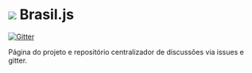 ![](https://avatars.githubusercontent.com/u/9659273?v=3&s=25) Brasil.js
===================

[![Gitter](https://badges.gitter.im/Join%20Chat.svg)](https://gitter.im/brasil-js/brasil-js.github.io?utm_source=badge&utm_medium=badge&utm_campaign=pr-badge&utm_content=badge)

Página do projeto e repositório centralizador de discussões via issues e gitter.
